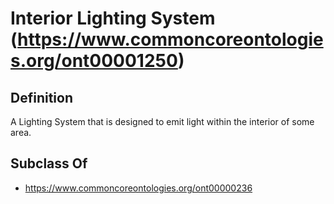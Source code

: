# Interior Lighting System (https://www.commoncoreontologies.org/ont00001250)

## Definition
A Lighting System that is designed to emit light within the interior of some area.

## Subclass Of
- https://www.commoncoreontologies.org/ont00000236

